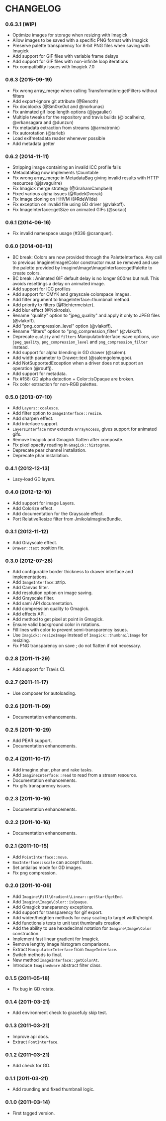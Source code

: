 # CHANGELOG

### 0.6.3.1 (WIP)
  * Optimize images for storage when resizing with Imagick
  * Allow images to be saved with a specific PNG format with Imagick
  * Preserve palette transparency for 8-bit PNG files when saving with Imagick
  * Add support for GIF files with variable frame delays
  * Add support for GIF files with non-infinite loop iterations
  * Fix compatibility issues with Imagick 7.0
  
### 0.6.3 (2015-09-19)
  * Fix wrong array_merge when calling Transformation::getFilters without filters
  * Add export-ignore git attribute (@Benoth)
  * Fix docblocks (@Sm0ke0ut and @norkunas)
  * Fix animated gif loop length options (@jygaulier)
  * Multiple tweaks for the repository and travis builds (@localheinz, @vrkansagara and @dunzun)
  * Fix metadata extraction from streams (@armatronic)
  * Fix autorotation (@tarleb)
  * Load exifmetadata reader whenever possible
  * Add metadata getter

### 0.6.2 (2014-11-11)
  * Stripping image containing an invalid ICC profile fails
  * MetadataBag now implements \Countable
  * Fix wrong array_merge in MetadataBag giving invalid results with HTTP resources (@javaguirre)
  * Fix Imagick merge strategy (@GrahamCampbell)
  * Fixed various alpha issues (@RadekDvorak)
  * Fix Image cloning on HHVM (@RdeWilde)
  * Fix exception on invalid file using GD driver (@vlakoff).
  * Fix ImageInterface::getSize on animated GIFs (@sokac)

### 0.6.1 (2014-06-16)
  * Fix invalid namespace usage (#336 @csanquer).

### 0.6.0 (2014-06-13)

  * BC break: Colors are now provided through the PaletteInterface. Any call
    to previous Imagine\Image\Color constructor must be removed and use the
    palette provided by Imagine\Image\ImageInterface::getPalette to create
    colors.
  * BC break : Animated GIF default delay is no longer 800ms but null. This 
    avoids resettings a delay on animated image.
  * Add support for ICC profiles
  * Add support for CMYK and grayscale colorspace images.
  * Add filter argument to ImageInterface::thumbnail method.
  * Add priority to filters (@Richtermeister).
  * Add blur effect (@Nokrosis).
  * Rename "quality" option to "jpeg_quality" and apply it only to JPEG files (@vlakoff).
  * Add "png_compression_level" option (@vlakoff).
  * Rename "filters" option to "png_compression_filter" (@vlakoff).
  * Deprecate `quality` and `filters` ManipulatorInterface::save options, use
    `jpeg_quality`, `png_compression_level` and `png_compression_filter` instead.
  * Add support for alpha blending in GD drawer (@salem).
  * Add width parameter to Drawer::text (@salemgolemugoo).
  * Add NotSupportedException when a driver does not support an operation (@rouffj).
  * Add support for metadata.
  * Fix #158: GD alpha detection + Color::isOpaque are broken.
  * Fix color extraction for non-RGB palettes.

### 0.5.0 (2013-07-10)

  * Add `Layers::coalesce`.
  * Add filter option to `ImageInterface::resize`.
  * Add sharpen effect.
  * Add interlace support.
  * `LayersInterface` now extends `ArrayAccess`, gives support for animated gifs.
  * Remove Imagick and Gmagick flatten after composite.
  * Fix pixel opacity reading in `Gmagick::histogram`.
  * Deprecate pear channel installation.
  * Deprecate phar installation.

### 0.4.1 (2012-12-13)

  * Lazy-load GD layers.

### 0.4.0 (2012-12-10)

  * Add support for image Layers.
  * Add Colorize effect.
  * Add documentation for the Grayscale effect.
  * Port RelativeResize filter from JmikolaImagineBundle.

### 0.3.1 (2012-11-12)

  * Add Grayscale effect.
  * `Drawer::text` position fix.

### 0.3.0 (2012-07-28)

  * Add configurable border thickness to drawer interface and implementations.
  * Add `ImageInterface`::strip.
  * Add Canvas filter.
  * Add resolution option on image saving.
  * Add Grayscale filter.
  * Add sami API documentation.
  * Add compression quality to Gmagick.
  * Add effects API.
  * Add method to get pixel at point in Gmagick.
  * Ensure valid background color in rotations.
  * Fill lines with color to prevent semi-transparency issues.
  * Use `Imagick::resizeImage` instead of `Imagick::thumbnailImage` for resizing.
  * Fix PNG transparency on save ; do not flatten if not necessary.

### 0.2.8 (2011-11-29)

  * Add support for Travis CI.

### 0.2.7 (2011-11-17)

  * Use composer for autoloading.

### 0.2.6 (2011-11-09)

  * Documentation enhancements.

### 0.2.5 (2011-10-29)

  * Add PEAR support.
  * Documentation enhancements.

### 0.2.4 (2011-10-17)

  * Add imagine.phar, phar and rake tasks.
  * Add `ImagineInterface::read` to read from a stream resource.
  * Documentation enhancements.
  * Fix gifs transparency issues.

### 0.2.3 (2011-10-16)

  * Documentation enhancements.

### 0.2.2 (2011-10-16)

  * Documentation enhancements.

### 0.2.1 (2011-10-15)

  * Add `PointInterface::move`.
  * `BoxInterface::scale` can accept floats.
  * Set antialias mode for GD images.
  * Fix png compression.

### 0.2.0 (2011-10-06)

  * Add `Imagine\Fill\Gradient\Linear::getStart`/`getEnd`.
  * Add `Imagine\Image\Color::isOpaque`.
  * Add Gmagick transparency exceptions.
  * Add support for transparency for gif export.
  * Add widen/heighten methods for easy scaling to target width/height.
  * Add functionals tests to unit test thumbnails creation.
  * Add the ability to use hexadecimal notation for `Imagine\Image\Color` construction.
  * Implement fast linear gradient for Imagick.
  * Remove lengthy image histogram comparisons.
  * Extract `ManipulatorInterface` from `ImageInterface`.
  * Switch methods to final.
  * New method `ImageInterface::getColorAt`.
  * Introduce `ImagineAware` abstract filter class.

### 0.1.5 (2011-05-18)

  * Fix bug in GD rotate.

### 0.1.4 (2011-03-21)

  * Add environment check to gracefuly skip test.

### 0.1.3 (2011-03-21)

  * Improve api docs.
  * Extract `FontInterface`.

### 0.1.2 (2011-03-21)

  * Add check for GD.

### 0.1.1 (2011-03-21)

  * Add rounding and fixed thumbnail logic.

### 0.1.0 (2011-03-14)

  * First tagged version.
